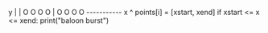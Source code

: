 y
|
| O O O O
| O O O O
----------- x
^
points[i] = [xstart, xend]
if xstart <= x <= xend:
print("baloon burst")
